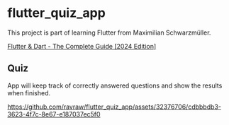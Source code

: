 # flutter_quiz_app

This project is part of learning Flutter from Maximilian Schwarzmüller.

[Flutter & Dart - The Complete Guide [2024 Edition]](https://www.udemy.com/course/learn-flutter-dart-to-build-ios-android-apps/)

## Quiz
App will keep track of correctly answered questions and show the results when finished.

https://github.com/ravraw/flutter_quiz_app/assets/32376706/cdbbbdb3-3623-4f7c-8e67-e187037ec5f0

